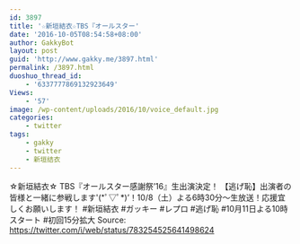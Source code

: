 ```yaml
---
id: 3897
title: '☆新垣結衣☆TBS『オールスター'
date: '2016-10-05T08:54:58+08:00'
author: GakkyBot
layout: post
guid: 'http://www.gakky.me/3897.html'
permalink: /3897.html
duoshuo_thread_id:
    - '6337777869132923649'
Views:
    - '57'
image: /wp-content/uploads/2016/10/voice_default.jpg
categories:
    - twitter
tags:
    - gakky
    - twitter
    - 新垣结衣
---
```


☆新垣結衣☆
TBS『オールスター感謝祭’16』生出演決定！
【逃げ恥】出演者の皆様と一緒に参戦します'(\*ﾟ▽ﾟ\*)’！10/8（土）よる6時30分〜生放送！応援宜しくお願いします！
\#新垣結衣 #ガッキー #レプロ #逃げ恥 #10月11日よる10時スタート #初回15分拡大
Source: <https://twitter.com/i/web/status/783254525641498624>
